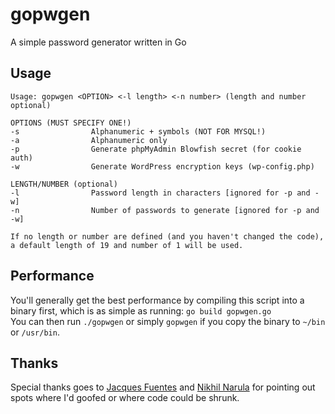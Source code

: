 gopwgen
=======

A simple password generator written in Go

Usage
-----
```
Usage: gopwgen <OPTION> <-l length> <-n number> (length and number optional)

OPTIONS (MUST SPECIFY ONE!)
-s                Alphanumeric + symbols (NOT FOR MYSQL!)
-a                Alphanumeric only
-p                Generate phpMyAdmin Blowfish secret (for cookie auth)
-w                Generate WordPress encryption keys (wp-config.php)

LENGTH/NUMBER (optional)
-l                Password length in characters [ignored for -p and -w]
-n                Number of passwords to generate [ignored for -p and -w]

If no length or number are defined (and you haven't changed the code), a default length of 19 and number of 1 will be used.
```

Performance
-----------
You'll generally get the best performance by compiling this script into a binary first, which is as simple as running: `go build gopwgen.go`  
You can then run `./gopwgen` or simply `gopwgen` if you copy the binary to `~/bin` or `/usr/bin`.


Thanks
------
Special thanks goes to [Jacques Fuentes](https://github.com/jpfuentes2) and [Nikhil Narula](https://github.com/nn2242) for pointing out spots where I'd goofed or where code could be shrunk.
